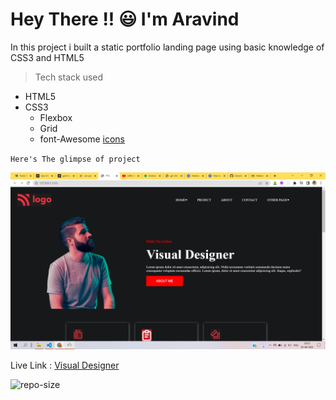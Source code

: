 # Hey There !! :smiley: I'm Aravind

In this project i built a static portfolio landing page using basic knowledge of CSS3 and HTML5

> Tech stack used

- HTML5
- CSS3
  - Flexbox
  - Grid
  - font-Awesome [icons](https://fontawesome.com/)

`Here's The glimpse of project`

![project-glimpse](./images/portfolio-p15.png)

Live Link : [Visual Designer](https://portfolio-project-15.netlify.app/)

![repo-size](https://img.shields.io/github/repo-size/Aravind104/portfolio-project-15?logo=github)
